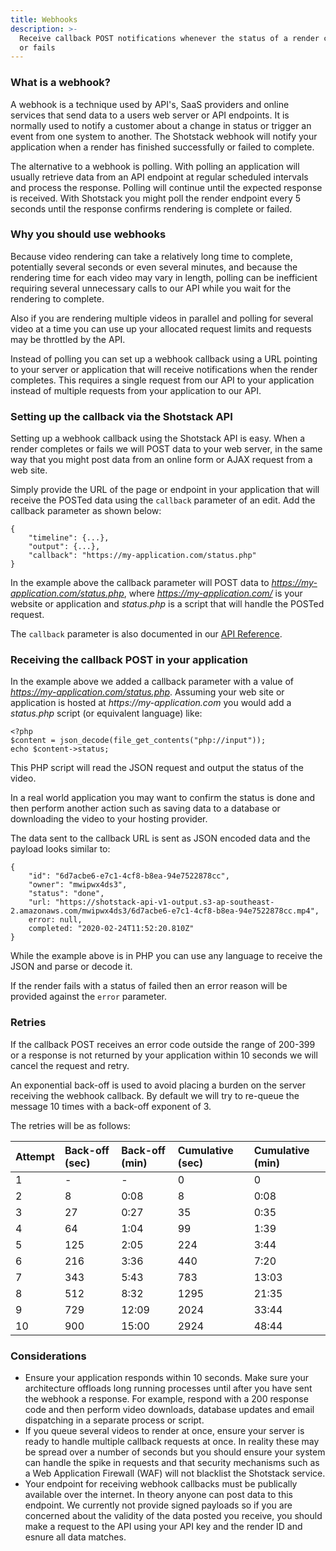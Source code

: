 ```yaml
---
title: Webhooks
description: >-
  Receive callback POST notifications whenever the status of a render completes
  or fails
---
```


### What is a webhook?

A webhook is a technique used by API's, SaaS providers and online services that send data to a users web server or API endpoints. It is normally used to notify a customer about a change in status or trigger an event from one system to another. The Shotstack webhook will notify your application when a render has finished successfully or failed to complete.

The alternative to a webhook is polling. With polling an application will usually retrieve data from an API endpoint at regular scheduled intervals and process the response. Polling will continue until the expected response is received. With Shotstack you might poll the render endpoint every 5 seconds until the response confirms rendering is complete or failed.

### Why you should use webhooks

Because video rendering can take a relatively long time to complete, potentially several seconds or even several minutes, and because the rendering time for each video may vary in length, polling can be inefficient requiring several unnecessary calls to our API while you wait for the rendering to complete.

Also if you are rendering multiple videos in parallel and polling for several video at a time you can use up your allocated request limits and requests may be throttled by the API.

Instead of polling you can set up a webhook callback using a URL pointing to your server or application that will receive notifications when the render completes. This requires a single request from our API to your application instead of multiple requests from your application to our API.

### Setting up the callback via the Shotstack API

Setting up a webhook callback using the Shotstack API is easy. When a render completes or fails we will POST data to your web server, in the same way that you might post data from an online form or AJAX request from a web site.

Simply provide the URL of the page or endpoint in your application that will receive the POSTed data using the `callback` parameter of an edit. Add the callback parameter as shown below:

```text
{
    "timeline": {...},
    "output": {...},
    "callback": "https://my-application.com/status.php"
}
```

In the example above the callback parameter will POST data to _https://my-application.com/status.php_, where _https://my-application.com/_ is your website or application and _status.php_ is a script that will handle the POSTed request.

The `callback` parameter is also documented in our [API Reference](https://shotstack.io/docs/api/index.html#tocsedit).

### Receiving the callback POST in your application

In the example above we added a callback parameter with a value of _https://my-application.com/status.php_. Assuming your web site or application is hosted at _https://my-application.com_ you would add a _status.php_ script \(or equivalent language\) like:

```text
<?php
$content = json_decode(file_get_contents("php://input"));
echo $content->status;
```

This PHP script will read the JSON request and output the status of the video.

In a real world application you may want to confirm the status is done and then perform another action such as saving data to a database or downloading the video to your hosting provider.

The data sent to the callback URL is sent as JSON encoded data and the payload looks similar to:

```text
{
    "id": "6d7acbe6-e7c1-4cf8-b8ea-94e7522878cc",
    "owner": "mwipwx4ds3",
    "status": "done",
    "url: "https://shotstack-api-v1-output.s3-ap-southeast-2.amazonaws.com/mwipwx4ds3/6d7acbe6-e7c1-4cf8-b8ea-94e7522878cc.mp4",
    error: null,
    completed: "2020-02-24T11:52:20.810Z"
}
```

While the example above is in PHP you can use any language to receive the JSON and parse or decode it.

If the render fails with a status of failed then an error reason will be provided against the `error` parameter.

### Retries

If the callback POST receives an error code outside the range of 200-399 or a response is not returned by your application within 10 seconds we will cancel the request and retry.

An exponential back-off is used to avoid placing a burden on the server receiving the webhook callback. By default we will try to re-queue the message 10 times with a back-off exponent of 3.

The retries will be as follows:

| Attempt | Back-off \(sec\) | Back-off \(min\) | Cumulative \(sec\) | Cumulative \(min\) |
| :------ | :--------------- | :--------------- | :----------------- | :----------------- |
| 1       | -                | -                | 0                  | 0                  |
| 2       | 8                | 0:08             | 8                  | 0:08               |
| 3       | 27               | 0:27             | 35                 | 0:35               |
| 4       | 64               | 1:04             | 99                 | 1:39               |
| 5       | 125              | 2:05             | 224                | 3:44               |
| 6       | 216              | 3:36             | 440                | 7:20               |
| 7       | 343              | 5:43             | 783                | 13:03              |
| 8       | 512              | 8:32             | 1295               | 21:35              |
| 9       | 729              | 12:09            | 2024               | 33:44              |
| 10      | 900              | 15:00            | 2924               | 48:44              |

### Considerations

- Ensure your application responds within 10 seconds. Make sure your architecture offloads long running processes until after you have sent the webhook a response. For example, respond with a 200 response code and then perform video downloads, database updates and email dispatching in a separate process or script.
- If you queue several videos to render at once, ensure your server is ready to handle multiple callback requests at once. In reality these may be spread over a number of seconds but you should ensure your system can handle the spike in requests and that security mechanisms such as a Web Application Firewall \(WAF\) will not blacklist the Shotstack service.
- Your endpoint for receiving webhook callbacks must be publically available over the internet. In theory anyone can post data to this endpoint. We currently not provide signed payloads so if you are concerned about the validity of the data posted you receive, you should make a request to the API using your API key and the render ID and esnure all data matches.
